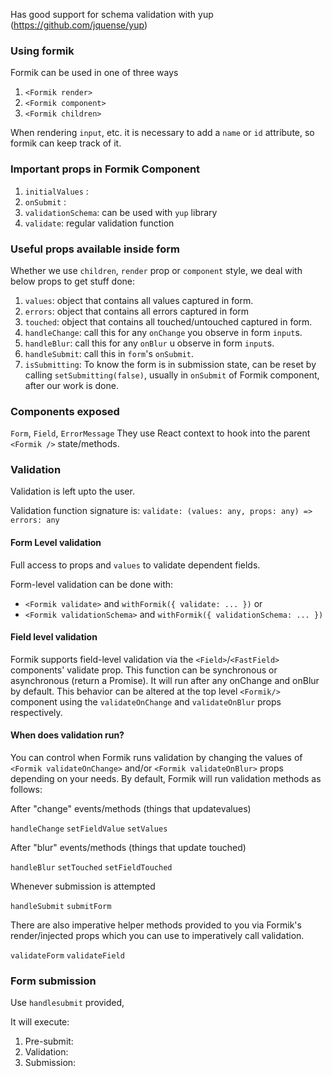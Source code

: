 
Has good support for schema validation with yup (https://github.com/jquense/yup)

### Using formik

Formik can be used in one of three ways

1. `<Formik render>`
2. `<Formik component>`
3. `<Formik children>`

When rendering `input`, etc. it is necessary to add a `name` or `id` attribute,
so formik can keep track of it.

### Important props in Formik Component

1. `initialValues` :
2. `onSubmit` :
3. `validationSchema`: can be used with `yup` library
4. `validate`: regular validation function

### Useful props available inside form

Whether we use `children`, `render` prop or `component` style, we deal 
with below props to get stuff done:

1. `values`: object that contains all values captured in form.
2. `errors`: object that contains all errors captured in form
3. `touched`: object that contains all touched/untouched captured in form.
4. `handleChange`: call this for any `onChange` you observe in form `input`s.
5. `handleBlur`: call this for any `onBlur` u observe in form `input`s.
6. `handleSubmit`: call this in `form`'s `onSubmit`.
7. `isSubmitting`: To know the form is in submission state, can be reset by calling `setSubmitting(false)`, usually in `onSubmit` of Formik component, after our work is done.

### Components exposed

`Form`, `Field`, `ErrorMessage`
They use React context to hook into the parent `<Formik />` state/methods.

### Validation

Validation is left upto the user.

Validation function signature is:
`validate: (values: any, props: any) => errors: any` 

#### Form Level validation

Full access to props and `values` to validate dependent fields.

Form-level validation can be done with:
* `<Formik validate>` and `withFormik({ validate: ... })`
or
* `<Formik validationSchema>` and `withFormik({ validationSchema: ... })`

#### Field level validation

Formik supports field-level validation via the `<Field>`/`<FastField>` components' validate prop. This function can be synchronous or asynchronous (return a Promise). It will run after any onChange and onBlur by default. This behavior can be altered at the top level `<Formik/>` component using the `validateOnChange` and `validateOnBlur` props respectively. 

#### When does validation run?

You can control when Formik runs validation by changing the values of `<Formik validateOnChange>` and/or `<Formik validateOnBlur>` props depending on your needs. By default, Formik will run validation methods as follows:

After "change" events/methods (things that updatevalues)

`handleChange`
`setFieldValue`
`setValues`

After "blur" events/methods (things that update touched)

`handleBlur`
`setTouched`
`setFieldTouched`

Whenever submission is attempted

`handleSubmit`
`submitForm`

There are also imperative helper methods provided to you via Formik's render/injected props which you can use to imperatively call validation.

`validateForm`
`validateField`

### Form submission

Use `handlesubmit` provided,

It will execute:
1. Pre-submit:
2. Validation:
3. Submission:

